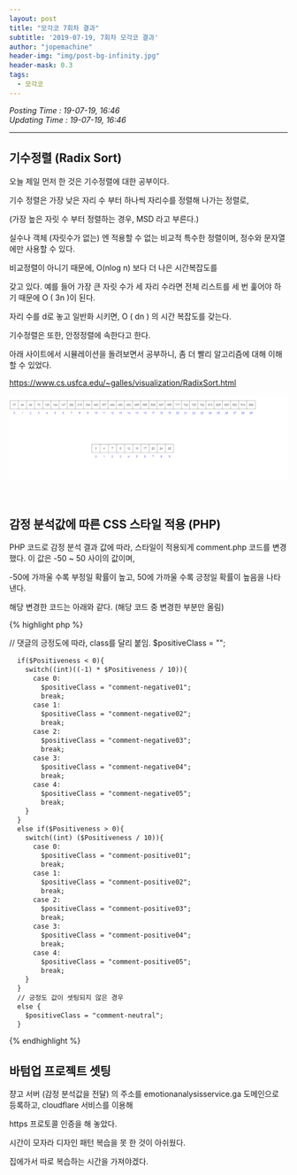 ```yaml
---
layout: post
title: "모각코 7회차 결과"
subtitle: '2019-07-19, 7회차 모각코 결과'
author: "jopemachine"
header-img: "img/post-bg-infinity.jpg"
header-mask: 0.3
tags:
  - 모각코
---
```


<i>Posting Time : 19-07-19, 16:46</i><br>
<i>Updating Time : 19-07-19, 16:46</i><br>

---

<h2>기수정렬 (Radix Sort)</h2>

오늘 제일 먼저 한 것은 기수정렬에 대한 공부이다.

기수 정렬은 가장 낮은 자리 수 부터 하나씩 자리수를 정렬해 나가는 정렬로,

(가장 높은 자릿 수 부터 정렬하는 경우, MSD 라고 부른다.)

실수나 객체 (자릿수가 없는) 엔 적용할 수 없는 비교적 특수한 정렬이며, 정수와 문자열에만 사용할 수 있다.

비교정렬이 아니기 때문에, O(nlog n) 보다 더 나은 시간복잡도를

갖고 있다. 예를 들어 가장 큰 자릿 수가 세 자리 수라면 전체 리스트를 세 번 훑어야 하기 때문에 O ( 3n )이 된다.

자리 수를 d로 놓고 일반화 시키면, O ( dn ) 의 시간 복잡도를 갖는다. 

기수정렬은 또한, 안정정렬에 속한다고 한다.

아래 사이트에서 시뮬레이션을 돌려보면서 공부하니, 좀 더 빨리 알고리즘에 대해 이해할 수 있었다.

https://www.cs.usfca.edu/~galles/visualization/RadixSort.html

![](/img/posts/2019-07-19-Mogacko07_Result/ScreenClip.png)

<br>

<h2>감정 분석값에 따른 CSS 스타일 적용 (PHP)</h2>

PHP 코드로 감정 분석 결과 값에 따라, 스타일이 적용되게 comment.php 코드를 변경했다. 이 값은 -50 ~ 50 사이의 값이며,

-50에 가까울 수록 부정일 확률이 높고, 50에 가까울 수록 긍정일 확률이 높음을 나타낸다.

해당 변경한 코드는 아래와 같다. (해당 코드 중 변경한 부분만 올림)

{% highlight php %}

// 댓글의 긍정도에 따라, class를 달리 붙임.
      $positiveClass = "";

      if($Positiveness < 0){
        switch((int)((-1) * $Positiveness / 10)){
          case 0:
            $positiveClass = "comment-negative01";
            break;
          case 1:
            $positiveClass = "comment-negative02";
            break;
          case 2:
            $positiveClass = "comment-negative03";
            break;
          case 3:
            $positiveClass = "comment-negative04";
            break;
          case 4:
            $positiveClass = "comment-negative05";
            break;
        }
      }
      else if($Positiveness > 0){
        switch((int) ($Positiveness / 10)){
          case 0:
            $positiveClass = "comment-positive01";
            break;
          case 1:
            $positiveClass = "comment-positive02";
            break;
          case 2:
            $positiveClass = "comment-positive03";
            break;
          case 3:
            $positiveClass = "comment-positive04";
            break;
          case 4:
            $positiveClass = "comment-positive05";
            break;
        }
      }
      // 긍정도 값이 셋팅되지 않은 경우
      else {
        $positiveClass = "comment-neutral";
      }

{% endhighlight %}

<h2>바텀업 프로젝트 셋팅</h2>

쟝고 서버 (감정 분석값을 전달) 의 주소를 emotionanalysisservice.ga 도메인으로 등록하고, cloudflare 서비스를 이용해

https 프로토콜 인증을 해 놓았다. 

시간이 모자라 디자인 패턴 복습을 못 한 것이 아쉬웠다.

집에가서 따로 복습하는 시간을 가져야겠다.


